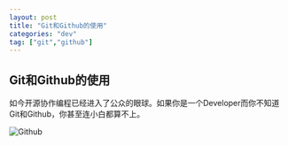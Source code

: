 ```yaml
---
layout: post
title: "Git和Github的使用"
categories: "dev"
tag: ["git","github"]
---
```


Git和Github的使用
--------------------------



如今开源协作编程已经进入了公众的眼球。如果你是一个Developer而你不知道Git和Github，你甚至连小白都算不上。

<!-- moreandmore -->
![Github](https://developer.github.com/assets/images/gundamcat.png)

